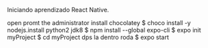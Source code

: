 Iniciando aprendizado React Native. 

open promt the administrator
install chocolatey 
$ choco install -y nodejs.install python2 jdk8
$ npm install --global expo-cli
$ expo init myProject
$ cd myProject
dps la dentro roda 
$ expo start

